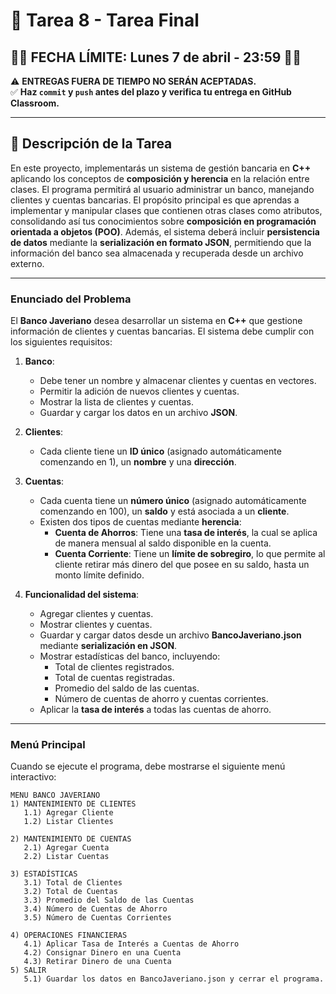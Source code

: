 # **🧮 Tarea 8 - Tarea Final**

## **📢🚨 FECHA LÍMITE: Lunes 7 de abril - 23:59 🚨📢** <!-- omit in toc -->

⚠️ **ENTREGAS FUERA DE TIEMPO NO SERÁN ACEPTADAS.**  
✅ **Haz `commit` y `push` antes del plazo y verifica tu entrega en GitHub Classroom.**

---

## **📖 Descripción de la Tarea** <!-- omit in toc -->

En este proyecto, implementarás un sistema de gestión bancaria en **C++** aplicando los conceptos de **composición y herencia** en la relación entre clases. El programa permitirá al usuario administrar un banco, manejando clientes y cuentas bancarias. El propósito principal es que aprendas a implementar y manipular clases que contienen otras clases como atributos, consolidando así tus conocimientos sobre **composición en programación orientada a objetos (POO)**. Además, el sistema deberá incluir **persistencia de datos** mediante la **serialización en formato JSON**, permitiendo que la información del banco sea almacenada y recuperada desde un archivo externo.

---

### **Enunciado del Problema**  

El **Banco Javeriano** desea desarrollar un sistema en **C++** que gestione información de clientes y cuentas bancarias. El sistema debe cumplir con los siguientes requisitos:  

1. **Banco**:  
   - Debe tener un nombre y almacenar clientes y cuentas en vectores.  
   - Permitir la adición de nuevos clientes y cuentas.  
   - Mostrar la lista de clientes y cuentas.  
   - Guardar y cargar los datos en un archivo **JSON**.  

2. **Clientes**:  
   - Cada cliente tiene un **ID único** (asignado automáticamente comenzando en 1), un **nombre** y una **dirección**.  

3. **Cuentas**:  
   - Cada cuenta tiene un **número único** (asignado automáticamente comenzando en 100), un **saldo** y está asociada a un **cliente**.  
   - Existen dos tipos de cuentas mediante **herencia**:  
     - **Cuenta de Ahorros**: Tiene una **tasa de interés**, la cual se aplica de manera mensual al saldo disponible en la cuenta.  
     - **Cuenta Corriente**: Tiene un **límite de sobregiro**, lo que permite al cliente retirar más dinero del que posee en su saldo, hasta un monto límite definido.  

4. **Funcionalidad del sistema**:  
   - Agregar clientes y cuentas.  
   - Mostrar clientes y cuentas.  
   - Guardar y cargar datos desde un archivo **BancoJaveriano.json** mediante **serialización en JSON**.  
   - Mostrar estadísticas del banco, incluyendo:  
     - Total de clientes registrados.  
     - Total de cuentas registradas.  
     - Promedio del saldo de las cuentas.  
     - Número de cuentas de ahorro y cuentas corrientes.  
   - Aplicar la **tasa de interés** a todas las cuentas de ahorro.  

---

### **Menú Principal**  

Cuando se ejecute el programa, debe mostrarse el siguiente menú interactivo:  

```
MENU BANCO JAVERIANO
1) MANTENIMIENTO DE CLIENTES
   1.1) Agregar Cliente
   1.2) Listar Clientes

2) MANTENIMIENTO DE CUENTAS
   2.1) Agregar Cuenta
   2.2) Listar Cuentas

3) ESTADÍSTICAS
   3.1) Total de Clientes
   3.2) Total de Cuentas
   3.3) Promedio del Saldo de las Cuentas
   3.4) Número de Cuentas de Ahorro
   3.5) Número de Cuentas Corrientes

4) OPERACIONES FINANCIERAS
   4.1) Aplicar Tasa de Interés a Cuentas de Ahorro
   4.2) Consignar Dinero en una Cuenta
   4.3) Retirar Dinero de una Cuenta
5) SALIR
   5.1) Guardar los datos en BancoJaveriano.json y cerrar el programa.
```


